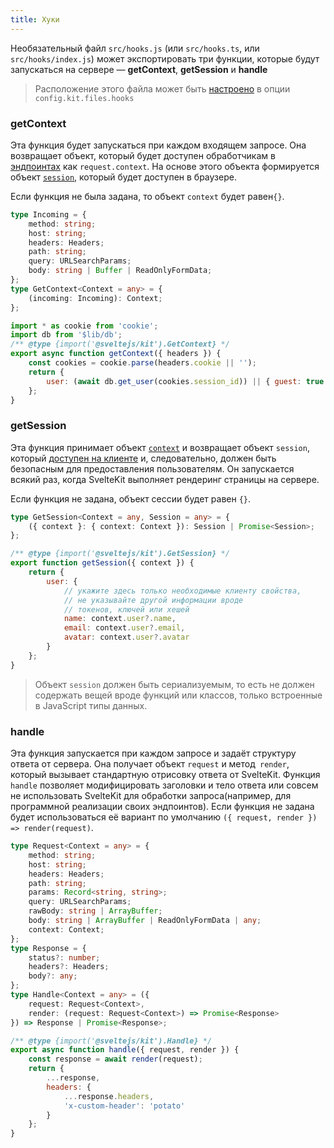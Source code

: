 ```yaml
---
title: Хуки
---
```


Необязательный файл `src/hooks.js` (или `src/hooks.ts`, или `src/hooks/index.js`) может экспортировать три функции, которые будут запускаться на сервере — **getContext**, **getSession** и **handle**

> Расположение этого файла может быть [настроено](#konfiguracziya-files) в опции `config.kit.files.hooks`

### getContext

Эта функция будет запускаться при каждом входящем запросе. Она возвращает объект, который будет доступен обработчикам в [эндпоинтах](#marshruty-endpointy) как `request.context`. На основе этого объекта формируется объект [`session`](#huki-getsession), который будет доступен в браузере.

Если функция не была задана, то объект `context` будет равен`{}`.

```ts
type Incoming = {
	method: string;
	host: string;
	headers: Headers;
	path: string;
	query: URLSearchParams;
	body: string | Buffer | ReadOnlyFormData;
};
type GetContext<Context = any> = {
	(incoming: Incoming): Context;
};
```

```js
import * as cookie from 'cookie';
import db from '$lib/db';
/** @type {import('@sveltejs/kit').GetContext} */
export async function getContext({ headers }) {
	const cookies = cookie.parse(headers.cookie || '');
	return {
		user: (await db.get_user(cookies.session_id)) || { guest: true }
	};
}
```

### getSession

<!-- Эта функция принимает объект [`context`](#huki-getcontext) и возвращает объект сессии, который можно безопасно передать в браузер. Эта функция запускается всякий раз, когда SvelteKit отрисовывает страницу на сервере. -->

Эта функция принимает объект [`context`](#huki-getcontext) и возвращает объект `session`, который [доступен на клиенте](#moduli-$app-stores) и, следовательно, должен быть безопасным для предоставления пользователям. Он запускается всякий раз, когда SvelteKit выполняет рендеринг страницы на сервере.

Если функция не задана, объект сессии будет равен `{}`.

```ts
type GetSession<Context = any, Session = any> = {
	({ context }: { context: Context }): Session | Promise<Session>;
};
```

```js
/** @type {import('@sveltejs/kit').GetSession} */
export function getSession({ context }) {
	return {
		user: {
			// укажите здесь только необходимые клиенту свойства,
			// не указывайте другой информации вроде
			// токенов, ключей или хешей
			name: context.user?.name,
			email: context.user?.email,
			avatar: context.user?.avatar
		}
	};
}
```
> Объект `session` должен быть сериализуемым, то есть  не должен содержать вещей вроде функций или классов, только встроенные в JavaScript типы данных.

### handle
Эта функция запускается при каждом запросе и задаёт структуру ответа от сервера. Она получает объект `request` и метод` render`, который вызывает стандартную отрисовку ответа от SvelteKit. Функция `handle` позволяет модифицировать заголовки и тело ответа или совсем не использовать SvelteKit для обработки запроса(например, для программной реализации своих эндпоинтов).
Если функция не задана будет использоваться её вариант по умолчанию `({ request, render }) => render(request)`.
```ts
type Request<Context = any> = {
	method: string;
	host: string;
	headers: Headers;
	path: string;
	params: Record<string, string>;
	query: URLSearchParams;
	rawBody: string | ArrayBuffer;
 	body: string | ArrayBuffer | ReadOnlyFormData | any;
	context: Context;
};
type Response = {
	status?: number;
	headers?: Headers;
	body?: any;
};
type Handle<Context = any> = ({
	request: Request<Context>,
	render: (request: Request<Context>) => Promise<Response>
}) => Response | Promise<Response>;
```
```js
/** @type {import('@sveltejs/kit').Handle} */
export async function handle({ request, render }) {
	const response = await render(request);
	return {
		...response,
		headers: {
			...response.headers,
			'x-custom-header': 'potato'
		}
	};
}
```
